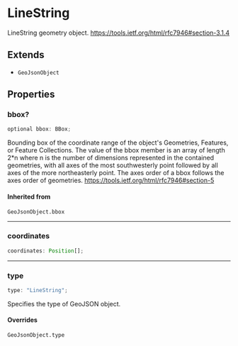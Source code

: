 # LineString

LineString geometry object.
https://tools.ietf.org/html/rfc7946#section-3.1.4

## Extends

- `GeoJsonObject`

## Properties

### bbox?

```ts
optional bbox: BBox;
```

Bounding box of the coordinate range of the object's Geometries, Features, or Feature Collections.
The value of the bbox member is an array of length 2\*n where n is the number of dimensions
represented in the contained geometries, with all axes of the most southwesterly point
followed by all axes of the more northeasterly point.
The axes order of a bbox follows the axes order of geometries.
https://tools.ietf.org/html/rfc7946#section-5

#### Inherited from

`GeoJsonObject.bbox`

---

### coordinates

```ts
coordinates: Position[];
```

---

### type

```ts
type: "LineString";
```

Specifies the type of GeoJSON object.

#### Overrides

`GeoJsonObject.type`
